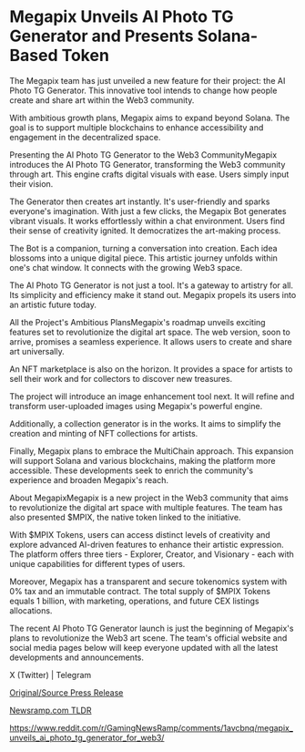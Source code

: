 # Megapix Unveils AI Photo TG Generator and Presents Solana-Based Token

The Megapix team has just unveiled a new feature for their project: the AI Photo TG Generator. This innovative tool intends to change how people create and share art within the Web3 community.

With ambitious growth plans, Megapix aims to expand beyond Solana. The goal is to support multiple blockchains to enhance accessibility and engagement in the decentralized space.

Presenting the AI Photo TG Generator to the Web3 CommunityMegapix introduces the AI Photo TG Generator, transforming the Web3 community through art. This engine crafts digital visuals with ease. Users simply input their vision.

The Generator then creates art instantly. It's user-friendly and sparks everyone's imagination. With just a few clicks, the Megapix Bot generates vibrant visuals. It works effortlessly within a chat environment. Users find their sense of creativity ignited. It democratizes the art-making process.

The Bot is a companion, turning a conversation into creation. Each idea blossoms into a unique digital piece. This artistic journey unfolds within one's chat window. It connects with the growing Web3 space.

The AI Photo TG Generator is not just a tool. It's a gateway to artistry for all. Its simplicity and efficiency make it stand out. Megapix propels its users into an artistic future today.

All the Project's Ambitious PlansMegapix's roadmap unveils exciting features set to revolutionize the digital art space. The web version, soon to arrive, promises a seamless experience. It allows users to create and share art universally.

An NFT marketplace is also on the horizon. It provides a space for artists to sell their work and for collectors to discover new treasures.

The project will introduce an image enhancement tool next. It will refine and transform user-uploaded images using Megapix's powerful engine.

Additionally, a collection generator is in the works. It aims to simplify the creation and minting of NFT collections for artists.

Finally, Megapix plans to embrace the MultiChain approach. This expansion will support Solana and various blockchains, making the platform more accessible. These developments seek to enrich the community's experience and broaden Megapix's reach.

About MegapixMegapix is a new project in the Web3 community that aims to revolutionize the digital art space with multiple features. The team has also presented $MPIX, the native token linked to the initiative.

With $MPIX Tokens, users can access distinct levels of creativity and explore advanced AI-driven features to enhance their artistic expression. The platform offers three tiers - Explorer, Creator, and Visionary - each with unique capabilities for different types of users.

Moreover, Megapix has a transparent and secure tokenomics system with 0% tax and an immutable contract. The total supply of $MPIX Tokens equals 1 billion, with marketing, operations, and future CEX listings allocations.

The recent AI Photo TG Generator launch is just the beginning of Megapix's plans to revolutionize the Web3 art scene. The team's official website and social media pages below will keep everyone updated with all the latest developments and announcements.

X (Twitter) | Telegram 

[Original/Source Press Release](https://blockchainwire.io/press-release/megapix-unveils-ai-photo-tg-generator-and-presents-solana-based-token)
                    

[Newsramp.com TLDR](None) 

https://www.reddit.com/r/GamingNewsRamp/comments/1avcbnq/megapix_unveils_ai_photo_tg_generator_for_web3/